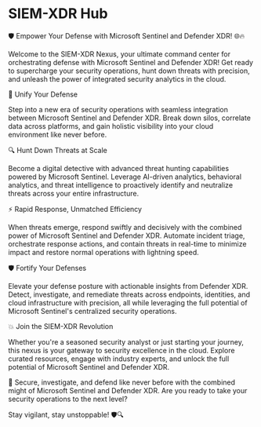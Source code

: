 # SIEM-XDR Hub

🛡️ Empower Your Defense with Microsoft Sentinel and Defender XDR! 🌐🔥

Welcome to the SIEM-XDR Nexus, your ultimate command center for orchestrating defense with Microsoft Sentinel and Defender XDR! Get ready to supercharge your security operations, hunt down threats with precision, and unleash the power of integrated security analytics in the cloud.

🌟 Unify Your Defense

Step into a new era of security operations with seamless integration between Microsoft Sentinel and Defender XDR. Break down silos, correlate data across platforms, and gain holistic visibility into your cloud environment like never before.

🔍 Hunt Down Threats at Scale

Become a digital detective with advanced threat hunting capabilities powered by Microsoft Sentinel. Leverage AI-driven analytics, behavioral analytics, and threat intelligence to proactively identify and neutralize threats across your entire infrastructure.

⚡️ Rapid Response, Unmatched Efficiency

When threats emerge, respond swiftly and decisively with the combined power of Microsoft Sentinel and Defender XDR. Automate incident triage, orchestrate response actions, and contain threats in real-time to minimize impact and restore normal operations with lightning speed.

🛡️ Fortify Your Defenses

Elevate your defense posture with actionable insights from Defender XDR. Detect, investigate, and remediate threats across endpoints, identities, and cloud infrastructure with precision, all while leveraging the full potential of Microsoft Sentinel's centralized security operations.

💥 Join the SIEM-XDR Revolution

Whether you're a seasoned security analyst or just starting your journey, this nexus is your gateway to security excellence in the cloud. Explore curated resources, engage with industry experts, and unlock the full potential of Microsoft Sentinel and Defender XDR.

🚀 Secure, investigate, and defend like never before with the combined might of Microsoft Sentinel and Defender XDR. Are you ready to take your security operations to the next level?

Stay vigilant, stay unstoppable! 🛡️🔍